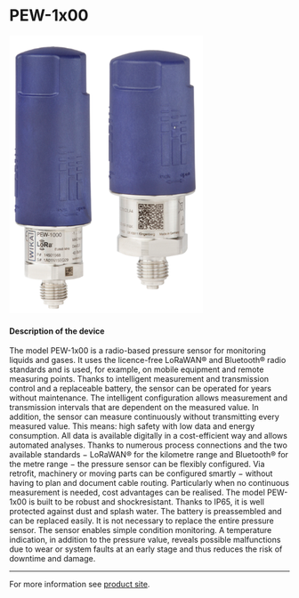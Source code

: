 # PEW-1x00

![PEW](../../assets/PEW.png)

#### Description of the device

The model PEW-1x00 is a radio-based pressure sensor for monitoring liquids and gases. It uses the licence-free LoRaWAN® and Bluetooth® radio standards and is used, for example, on mobile equipment and remote measuring points. Thanks to intelligent measurement and transmission control and a replaceable battery, the sensor can be operated for years without maintenance.
The intelligent configuration allows measurement and transmission intervals that are dependent on the measured value. In addition, the sensor can measure continuously without transmitting every measured value. This means: high safety with low data and energy consumption. All data is available digitally in a cost-efficient way and allows automated analyses.
Thanks to numerous process connections and the two available standards − LoRaWAN® for the kilometre range and Bluetooth® for the metre range − the pressure sensor can be flexibly configured.
Via retrofit, machinery or moving parts can be configured smartly − without having to plan and document cable routing. Particularly when no continuous measurement is needed, cost advantages can be realised.
The model PEW-1x00 is built to be robust and shockresistant. Thanks to IP65, it is well protected against dust and splash water. The battery is preassembled and can be replaced easily. It is not necessary to replace the entire pressure sensor.
The sensor enables simple condition monitoring. A temperature indication, in addition to the pressure value, reveals possible malfunctions due to wear or system faults at an early stage and thus reduces the risk of downtime and damage.

---

For more information see [product site](https://www.wika.com/de-de/pew_1000.WIKA).
